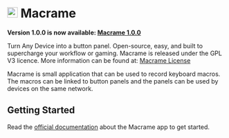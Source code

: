 # <img src="favicon.ico" width="24" alt="Macrame icon" /> Macrame

**Version 1.0.0 is now available: [Macrame 1.0.0](https://github.com/Macrame-App/Macrame/archive/refs/heads/release/1.0.0.zip)**

Turn Any Device into a button panel. Open-source, easy, and built to supercharge your workflow or gaming.
Macrame is released under the GPL V3 licence. More information can be found at: [Macrame License](https://macrame-app.github.io/license.html)

Macrame is small application that can be used to record keyboard macros. 
The macros can be linked to button panels and the panels can be used by devices on the same network.

## Getting Started

Read the [official documentation](https://macrame-app.github.io/) about the Macrame app to get started.
